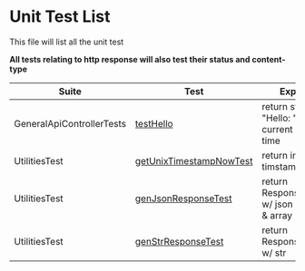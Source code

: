 
# Unit Test List

This file will list all the unit test

**All tests relating to http response will also test their status and content-type**

| Suite                     | Test                                                                                    | Expect                                       |
|---------------------------|-----------------------------------------------------------------------------------------|----------------------------------------------|
| GeneralApiControllerTests | [testHello](./src/test/java/cs3337/MedReminderbackend/GeneralApiControllerTests.java)   | return str: "Hello: " + current date time    |
| UtilitiesTest             | [getUnixTimestampNowTest](./src/test/java/cs3337/MedReminderbackend/UtilitiesTest.java) | return int unix timstamp                     |
| UtilitiesTest             | [genJsonResponseTest](./src/test/java/cs3337/MedReminderbackend/UtilitiesTest.java)     | return ResponseEntity w/ json object & array |
| UtilitiesTest             | [genStrResponseTest](./src/test/java/cs3337/MedReminderbackend/UtilitiesTest.java)      | return ResponseEntity w/ str                 |
